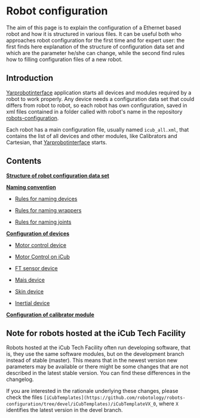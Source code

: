 # Robot configuration
The aim of this page is to explain the configuration of a Ethernet based robot and how it is structured in various files. It can be useful both who approaches robot configuration for the first time and for expert user: the first finds here explanation of the structure of configuration data set and which are the parameter he/she can change, while the second find rules how to filling configuration files of a new robot.

## Introduction
[Yarprobotinterface](https://www.yarp.it/latest/group__yarprobotinterface.html) application starts all devices and modules required by a robot to work properly. Any device needs a configuration data set that could differs from robot to robot, so each robot has own configuration, saved in xml files contained in a folder called with robot's name in the repository [robots-configuration](https://github.com/robotology/robots-configuration).

Each robot has a main configuration file, usually named `icub_all.xml`, that contains the list of all devices and other modules, like Calibrators and Cartesian, that [Yarprobotinterface](https://www.yarp.it/latest/group__yarprobotinterface.html) starts.


## Contents

[**Structure of robot configuration data set**](./structure_robot_configuration_data_set/structure_robot_configuration_data_set.md)


[**Naming convention**](./naming_convention/naming_convention.md)

 - [Rules for naming devices](./naming_convention/naming_convention.md#1-rules-for-naming-devices)

 - [Rules for naming wrappers](./naming_convention/naming_convention.md#2rules-for-naming-wrapper-file)

 - [Rules for naming joints](./naming_convention/naming_convention.md#3rules-for-naming-joints)



[**Configuration of devices**](./devices_configuration/devices_configuration.md)

 - [Motor control device](./devices_configuration/devices_configuration.md#motor-control-device)

 - [Motor Control on iCub](./devices_configuration/devices_configuration.md#motor-control-on-icub)

 - [FT sensor device](./devices_configuration/devices_configuration.md#ft-sensor-device)

 - [Mais device](./devices_configuration/devices_configuration.md#mais-device)

 - [Skin device](./devices_configuration/devices_configuration.md#skin-device)

 - [Inertial device](./devices_configuration/devices_configuration.md#inertial-device)


[**Configuration of calibrator module**](./calibrator_configuration/calibrator_configuration.md)




## Note for robots hosted at the iCub Tech Facility
Robots hosted at the iCub Tech Facility often run developing software, that is, they use the same software modules, but on the development branch instead of stable (master).
This means that in the newest version new parameters may be available or there might be some changes that are not described in the latest stable version. You can find these differences in the changelog.

If you are interested in the rationale underlying these changes, please check the files `[iCubTemplates](https://github.com/robotology/robots-configuration/tree/devel/iCubTemplates)/iCubTemplateVX_0`, where `X` identifies the latest version in the devel branch.



